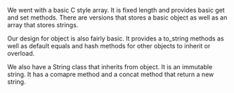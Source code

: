 We went with a basic C style array. It is fixed length and 
provides basic get and set methods. There are versions that
stores a basic object as well as an array that stores strings.

Our design for object is also fairly basic. It provides
a to_string methods as well as default equals and hash methods
for other objects to inherit or overload.

We also have a String class that inherits from object. It is
an immutable string. It has a comapre method and a concat method
that return a new string.